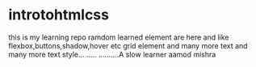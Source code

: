# introtohtmlcss
this is my learning repo 
ramdom learned element are here and 
like flexbox,buttons,shadow,hover etc
grid element and many more 
text and many more text style...
.....
..........A slow learner aamod mishra
